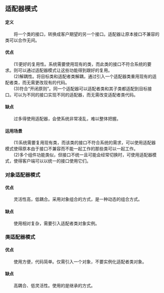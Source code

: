 ## 适配器模式

#### 定义

&emsp;&emsp;将一个类的接口，转换成客户期望的另一个接口。适配器让原本接口不兼容的类可以合作无间。

#### 优点

&emsp;&emsp;(1)更好的复用性。系统需要使用现有的类，而此类的接口不符合系统的要求。则可以通过适配器模式让这些功能得到跟好的复用。  
&emsp;&emsp;(2)解耦性。将目标类和适配者类解耦，通过引入一个适配器类重用现有的适配者类，而无需更改现有的代码。  
&emsp;&emsp;(3)符合“开闭原则”。同一个适配器可以适配者类和其子类都适配到目标接口。可以为不同的接口实现不同的适配器，而无需改变适配者类代码。  

#### 缺点

&emsp;&emsp;过多得使用适配器，会使系统非常凌乱，难以整体把握。

#### 运用场景

&emsp;&emsp;(1)系统需要复用现有类，而该类的接口不符合系统的需求，可以使用适配器模式使得原本由于接口不兼容而不能一起工作的那些类可以一起工作。  
&emsp;&emsp;(2)多个组件功能类似，但接口不统一且可能会经常切换时，可使用适配器模式，使得客户端可以以统一的接口使用它们。

### 对象适配器模式

#### 优点

&emsp;&emsp;灵活性高，低耦合。采用对象组合的方式，是一种动态的组合方式。

#### 缺点

&emsp;&emsp;使用相对复杂，需要引入适配者类对象实例。

### 类适配器模式

#### 优点

&emsp;&emsp;使用方便，代码简单。仅需引入一个对象，不要实例化适配者类对象。

#### 缺点

&emsp;&emsp;高耦合、低灵活性。使用的是继承的方式。